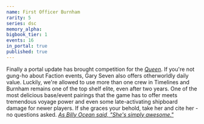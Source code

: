 ```yaml
---
name: First Officer Burnham
rarity: 5
series: dsc
memory_alpha:
bigbook_tier: 1
events: 16
in_portal: true
published: true
---
```


Finally a portal update has brought competition for the [_Queen_](https://www.youtube.com/watch?v=tZkouut-9RQ&t=66). If you're not gung-ho about Faction events, Gary Seven also offers otherworldly daily value. Luckily, we're allowed to use more than one crew in Timelines and Burnham remains one of the top shelf elite, even after two years. One of the most delicious base/event pairings that the game has to offer meets tremendous voyage power and even some late-activating shipboard damage for newer players. If she graces your behold, take her and cite her - no questions asked. [_As Billy Ocean said, "She's simply awesome."_](https://www.youtube.com/watch?v=9f16Fw_K45s&t=10)
